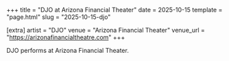 +++
title = "DJO at Arizona Financial Theater"
date = 2025-10-15
template = "page.html"
slug = "2025-10-15-djo"

[extra]
artist = "DJO"
venue = "Arizona Financial Theater"
venue_url = "https://arizonafinancialtheatre.com"
+++

DJO performs at Arizona Financial Theater.
